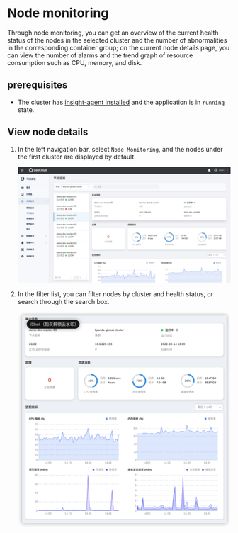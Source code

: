 # Node monitoring

Through node monitoring, you can get an overview of the current health status of the nodes in the selected cluster and the number of abnormalities in the corresponding container group; on the current node details page, you can view the number of alarms and the trend graph of resource consumption such as CPU, memory, and disk.

## prerequisites

- The cluster has [insight-agent installed](../../06UserGuide/01quickstart/installagent.md) and the application is in `running` state.

## View node details

1. In the left navigation bar, select `Node Monitoring`, and the nodes under the first cluster are displayed by default.

    ![Node Monitoring](../../images/node01.png)

2. In the filter list, you can filter nodes by cluster and health status, or search through the search box.

    ![Node Monitoring](../../images/node02.png)